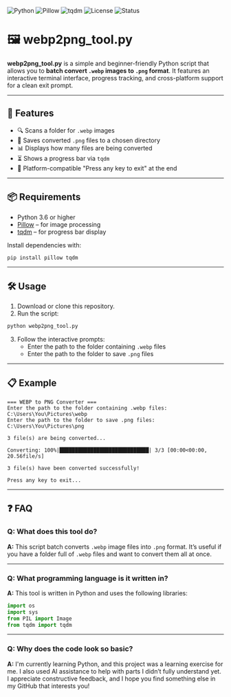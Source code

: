 ![Python](https://img.shields.io/badge/Python-3.6%2B-blue?logo=python)
![Pillow](https://img.shields.io/badge/Uses-Pillow-yellow)
![tqdm](https://img.shields.io/badge/Uses-tqdm-lightgrey)
![License](https://img.shields.io/badge/License-Unlicensed-green)
![Status](https://img.shields.io/badge/Status-Working-brightgreen)

# 🖼️ webp2png_tool.py

**webp2png_tool.py** is a simple and beginner-friendly Python script that allows you to **batch convert `.webp` images to `.png` format**. It features an interactive terminal interface, progress tracking, and cross-platform support for a clean exit prompt.

---

## 🚀 Features

- 🔍 Scans a folder for `.webp` images  
- 💾 Saves converted `.png` files to a chosen directory  
- 📊 Displays how many files are being converted  
- ⏳ Shows a progress bar via `tqdm`  
- 🧹 Platform-compatible "Press any key to exit" at the end  

---

## 📦 Requirements

- Python 3.6 or higher  
- [Pillow](https://python-pillow.org) – for image processing  
- [tqdm](https://github.com/tqdm/tqdm) – for progress bar display

Install dependencies with:

```bash
pip install pillow tqdm
```

---

## 🛠️ Usage

1. Download or clone this repository.
2. Run the script:

```bash
python webp2png_tool.py
```

3. Follow the interactive prompts:
   - Enter the path to the folder containing `.webp` files
   - Enter the path to the folder to save `.png` files

---

## 📋 Example

```plaintext
=== WEBP to PNG Converter ===
Enter the path to the folder containing .webp files: C:\Users\You\Pictures\webp
Enter the path to the folder to save .png files: C:\Users\You\Pictures\png

3 file(s) are being converted...

Converting: 100%|█████████████████████████████| 3/3 [00:00<00:00, 20.56file/s]

3 file(s) have been converted successfully!

Press any key to exit...
```

---


## ❓ FAQ

### Q: What does this tool do?  
**A:** This script batch converts `.webp` image files into `.png` format. It’s useful if you have a folder full of `.webp` files and want to convert them all at once.

---

### Q: What programming language is it written in?  
**A:** This tool is written in Python and uses the following libraries:
```python
import os  
import sys  
from PIL import Image  
from tqdm import tqdm
```

---

### Q: Why does the code look so basic?  
**A:** I'm currently learning Python, and this project was a learning exercise for me. I also used AI assistance to help with parts I didn’t fully understand yet. I appreciate constructive feedback, and I hope you find something else in my GitHub that interests you!
